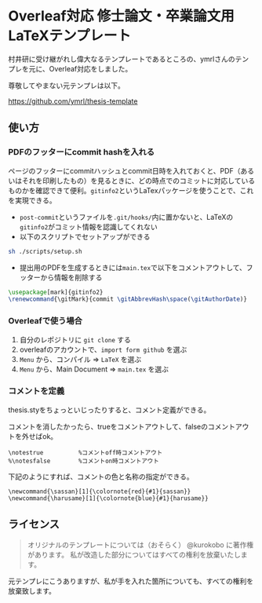 # Overleaf対応 修士論文・卒業論文用LaTeXテンプレート

村井研に受け継がれし偉大なるテンプレートであるところの、ymrlさんのテンプレを元に、Overleaf対応をしました。

尊敬してやまない元テンプレは以下。

https://github.com/ymrl/thesis-template

## 使い方

### PDFのフッターにcommit hashを入れる

ページのフッターにcommitハッシュとcommit日時を入れておくと、PDF（あるいはそれを印刷したもの）を見るときに、どの時点でのコミットに対応しているものかを確認できて便利。`gitinfo2`というLaTexパッケージを使うことで、これを実現できる。

- `post-commit`というファイルを`.git/hooks/`内に置かないと、LaTeXの`gitinfo2`がコミット情報を認識してくれない
- 以下のスクリプトでセットアップができる

```sh
sh ./scripts/setup.sh
```

- 提出用のPDFを生成するときには`main.tex`で以下をコメントアウトして、フッターから情報を削除する

```tex
\usepackage[mark]{gitinfo2}
\renewcommand{\gitMark}{commit \gitAbbrevHash\space(\gitAuthorDate)}
```

### Overleafで使う場合
1. 自分のレポジトリに `git clone` する
2. overleafのアカウントで、`import form github` を選ぶ
3. `Menu` から、コンパイル => `LaTeX` を選ぶ
4. `Menu` から、Main Document => `main.tex` を選ぶ


### コメントを定義
thesis.styをちょっといじったりすると、コメント定義ができる。

コメントを消したかったら、trueをコメントアウトして、falseのコメントアウトを外せばok。
```
\notestrue          %コメントoff時コメントアウト
%\notesfalse        %コメントon時コメントアウト
```

下記のようにすれば、コメントの色と名称の指定ができる。
```
\newcommand{\sassan}[1]{\colornote{red}{#1}{sassan}}
\newcommand{\harusame}[1]{\colornote{blue}{#1}{harusame}}
```

## ライセンス
>オリジナルのテンプレートについては（おそらく） @kurokobo に著作権があります。
>私が改造した部分についてはすべての権利を放棄いたします。

元テンプレにこうありますが、私が手を入れた箇所についても、すべての権利を放棄致します。

